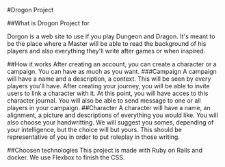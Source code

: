 #Drogon Project


##What is Drogon Project for

Dorgon is a web site to use if you play Dungeon and Dragon.
It's meant to be the place where a Master will be able to read the background of his players and also everything they'll write after games or when inspired.

##How it works 
After creating an account, you can create a character or a campaign. You can have as much as you want.
###Campaign
A campaign will have a name and a description, a context. This will be seen by every players you'll have. After creating your journey, you will be able to invite users to link a character with it. At this point, you will have acces to this character journal. You will also be able to send message to one or all players in your campaign.
##Character
A character will have a name, an alignment, a picture and descriptions of everything you would like. You will also choose your handwritting. We will suggest you somes, depending of your intelligence, but the choice will but yours. This should be representative of you in order to put roleplay in those writing.

##Choosen technologies
This project is made with Ruby on Rails and docker. We use Flexbox to finish the CSS.
